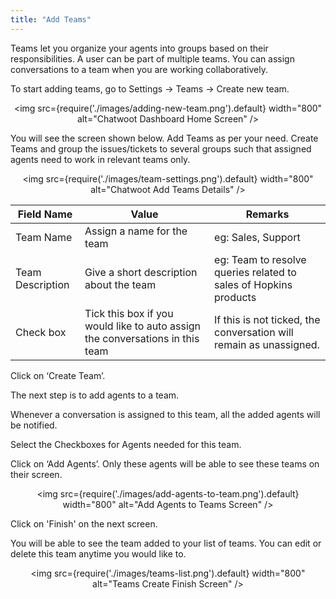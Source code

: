 ```yaml
---
title: "Add Teams"
---
```

Teams let you organize your agents into groups based on their responsibilities. A user can be part of multiple teams. You can assign conversations to a team when you are working collaboratively.

To start adding teams, go to Settings → Teams → Create new team.

<div align="center">

<img src={require('./images/adding-new-team.png').default} width="800" alt="Chatwoot Dashboard Home Screen" />

</div>


You will see the screen shown below. Add Teams as per your need. Create Teams and group the issues/tickets to several groups such that assigned agents need to work in relevant teams only.

<div align="center">

<img src={require('./images/team-settings.png').default} width="800" alt="Chatwoot Add Teams Details" />

</div>

| Field Name       | Value                                                                         | Remarks                                                          |
|------------------|-------------------------------------------------------------------------------|------------------------------------------------------------------|
| Team Name        | Assign a name for the team                                                    | eg: Sales, Support                                               |
| Team Description | Give a short description about the team                                       | eg: Team to resolve queries related to sales of Hopkins products |
| Check box        | Tick this box if you would like to auto assign the conversations in this team |  If this is not ticked, the conversation will remain as unassigned.                                                                |

Click on ‘Create Team’. 

The next step is to add agents to a team. 

Whenever a conversation is assigned to this team, all the added agents will be notified.

Select the Checkboxes for Agents needed for this team. 

Click on ‘Add Agents’. Only these agents will be able to see these teams on their screen.

<div align="center">

<img src={require('./images/add-agents-to-team.png').default} width="800" alt="Add Agents to Teams Screen" />

</div>
Click on 'Finish' on the next screen.

You will be able to see the team added to your list of teams. You can edit or delete this team anytime you would like to.

<div align="center">

<img src={require('./images/teams-list.png').default} width="800" alt="Teams Create Finish Screen" />

</div>
